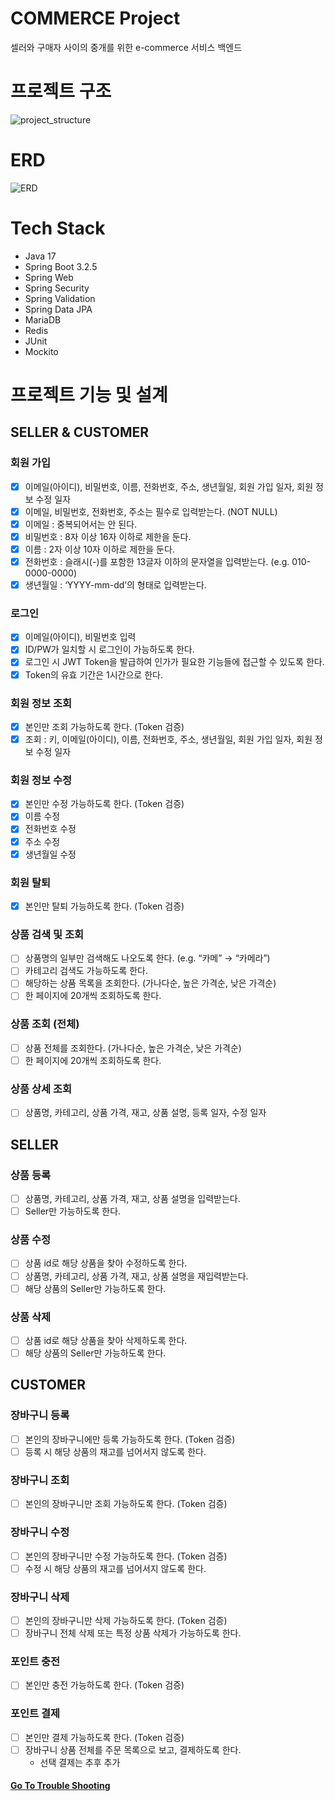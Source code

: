 # COMMERCE Project

셀러와 구매자 사이의 중개를 위한 e-commerce 서비스 백엔드

# 프로젝트 구조

![project_structure](https://github.com/mingming-mentor/CodeReviewStudy/assets/80020777/5f5b13d5-99e3-437d-9f73-132010d5083d)

# ERD

![ERD](https://github.com/IM-GYURI/COMMERCE/assets/80020777/16633bb7-021a-4c31-883b-a005214b0626)

# Tech Stack

- Java 17
- Spring Boot 3.2.5
- Spring Web
- Spring Security
- Spring Validation
- Spring Data JPA
- MariaDB
- Redis
- JUnit
- Mockito

# 프로젝트 기능 및 설계

## SELLER & CUSTOMER

### 회원 가입

- [X] 이메일(아이디), 비밀번호, 이름, 전화번호, 주소, 생년월일, 회원 가입 일자, 회원 정보 수정 일자
- [X] 이메일, 비밀번호, 전화번호, 주소는 필수로 입력받는다. (NOT NULL)
- [X] 이메일 : 중복되어서는 안 된다.
- [X] 비밀번호 : 8자 이상 16자 이하로 제한을 둔다.
- [X] 이름 : 2자 이상 10자 이하로 제한을 둔다.
- [X] 전화번호 : 슬래시(-)를 포함한 13글자 이하의 문자열을 입력받는다. (e.g. 010-0000-0000)
- [X] 생년월일 : ‘YYYY-mm-dd’의 형태로 입력받는다.

### 로그인

- [X] 이메일(아이디), 비밀번호 입력
- [X] ID/PW가 일치할 시 로그인이 가능하도록 한다.
- [X] 로그인 시 JWT Token을 발급하여 인가가 필요한 기능들에 접근할 수 있도록 한다.
- [X] Token의 유효 기간은 1시간으로 한다.

### 회원 정보 조회

- [X] 본인만 조회 가능하도록 한다. (Token 검증)
- [X] 조회 : 키, 이메일(아이디), 이름, 전화번호, 주소, 생년월일, 회원 가입 일자, 회원 정보 수정 일자

### 회원 정보 수정

- [X] 본인만 수정 가능하도록 한다. (Token 검증)
- [X] 이름 수정
- [X] 전화번호 수정
- [X] 주소 수정
- [X] 생년월일 수정

### 회원 탈퇴

- [X] 본인만 탈퇴 가능하도록 한다. (Token 검증)

### 상품 검색 및 조회

- [ ] 상품명의 일부만 검색해도 나오도록 한다. (e.g. “카메” → “카메라”)
- [ ] 카테고리 검색도 가능하도록 한다.
- [ ] 해당하는 상품 목록을 조회한다. (가나다순, 높은 가격순, 낮은 가격순)
- [ ] 한 페이지에 20개씩 조회하도록 한다.

### 상품 조회 (전체)

- [ ] 상품 전체를 조회한다. (가나다순, 높은 가격순, 낮은 가격순)
- [ ] 한 페이지에 20개씩 조회하도록 한다.

### 상품 상세 조회

- [ ] 상품명, 카테고리, 상품 가격, 재고, 상품 설명, 등록 일자, 수정 일자

## SELLER

### 상품 등록

- [ ] 상품명, 카테고리, 상품 가격, 재고, 상품 설명을 입력받는다.
- [ ] Seller만 가능하도록 한다.

### 상품 수정

- [ ] 상품 id로 해당 상품을 찾아 수정하도록 한다.
- [ ] 상품명, 카테고리, 상품 가격, 재고, 상품 설명을 재입력받는다.
- [ ] 해당 상품의 Seller만 가능하도록 한다.

### 상품 삭제

- [ ] 상품 id로 해당 상품을 찾아 삭제하도록 한다.
- [ ] 해당 상품의 Seller만 가능하도록 한다.

## CUSTOMER

### 장바구니 등록

- [ ] 본인의 장바구니에만 등록 가능하도록 한다. (Token 검증)
- [ ] 등록 시 해당 상품의 재고를 넘어서지 않도록 한다.

### 장바구니 조회

- [ ] 본인의 장바구니만 조회 가능하도록 한다. (Token 검증)

### 장바구니 수정

- [ ] 본인의 장바구니만 수정 가능하도록 한다. (Token 검증)
- [ ] 수정 시 해당 상품의 재고를 넘어서지 않도록 한다.

### 장바구니 삭제

- [ ] 본인의 장바구니만 삭제 가능하도록 한다. (Token 검증)
- [ ] 장바구니 전체 삭제 또는 특정 상품 삭제가 가능하도록 한다.

### 포인트 충전

- [ ] 본인만 충전 가능하도록 한다. (Token 검증)

### 포인트 결제

- [ ] 본인만 결제 가능하도록 한다. (Token 검증)
- [ ] 장바구니 상품 전체를 주문 목록으로 보고, 결제하도록 한다.
    - 선택 결제는 추후 추가
      <br>

#### [Go To Trouble Shooting](./docs/TroubleShooting.md)